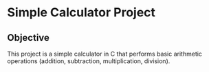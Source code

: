 # Simple Calculator Project

## Objective
This project is a simple calculator in C that performs basic arithmetic operations (addition, subtraction, multiplication, division).


